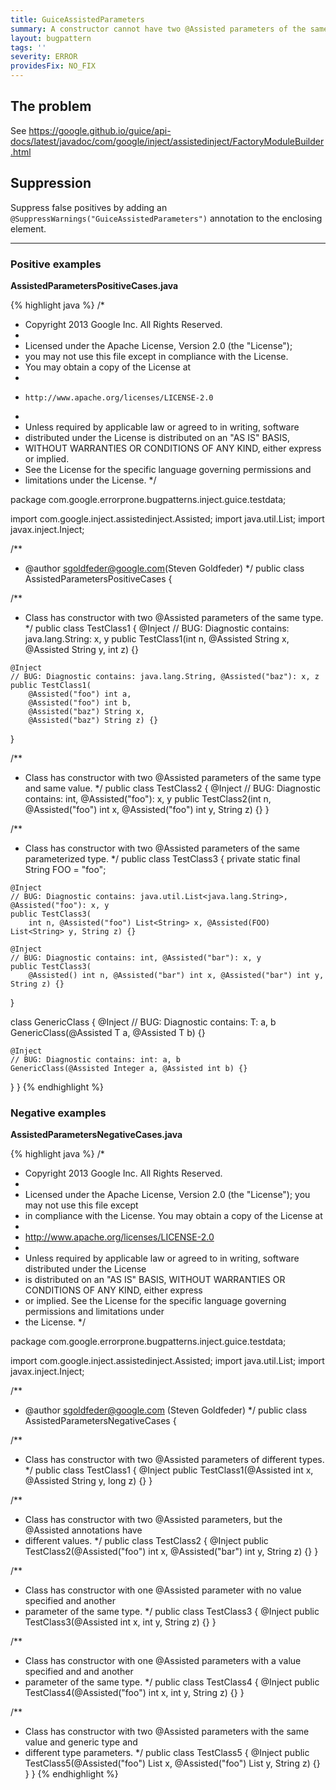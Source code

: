 ```yaml
---
title: GuiceAssistedParameters
summary: A constructor cannot have two @Assisted parameters of the same type unless they are disambiguated with named @Assisted annotations.
layout: bugpattern
tags: ''
severity: ERROR
providesFix: NO_FIX
---
```


<!--
*** AUTO-GENERATED, DO NOT MODIFY ***
To make changes, edit the @BugPattern annotation or the explanation in docs/bugpattern.
-->

## The problem
See https://google.github.io/guice/api-docs/latest/javadoc/com/google/inject/assistedinject/FactoryModuleBuilder.html

## Suppression
Suppress false positives by adding an `@SuppressWarnings("GuiceAssistedParameters")` annotation to the enclosing element.

----------

### Positive examples
__AssistedParametersPositiveCases.java__

{% highlight java %}
/*
 * Copyright 2013 Google Inc. All Rights Reserved.
 *
 * Licensed under the Apache License, Version 2.0 (the "License");
 * you may not use this file except in compliance with the License.
 * You may obtain a copy of the License at
 *
 *     http://www.apache.org/licenses/LICENSE-2.0
 *
 * Unless required by applicable law or agreed to in writing, software
 * distributed under the License is distributed on an "AS IS" BASIS,
 * WITHOUT WARRANTIES OR CONDITIONS OF ANY KIND, either express or implied.
 * See the License for the specific language governing permissions and
 * limitations under the License.
 */

package com.google.errorprone.bugpatterns.inject.guice.testdata;

import com.google.inject.assistedinject.Assisted;
import java.util.List;
import javax.inject.Inject;

/**
 * @author sgoldfeder@google.com(Steven Goldfeder)
 */
public class AssistedParametersPositiveCases {

  /**
   * Class has constructor with two @Assisted parameters of the same type.
   */
  public class TestClass1 {
    @Inject
    // BUG: Diagnostic contains: java.lang.String: x, y
    public TestClass1(int n, @Assisted String x, @Assisted String y, int z) {}

    @Inject
    // BUG: Diagnostic contains: java.lang.String, @Assisted("baz"): x, z
    public TestClass1(
        @Assisted("foo") int a,
        @Assisted("foo") int b,
        @Assisted("baz") String x,
        @Assisted("baz") String z) {}
  }

  /**
   * Class has constructor with two @Assisted parameters of the same type and same value.
   */
  public class TestClass2 {
    @Inject
    // BUG: Diagnostic contains: int, @Assisted("foo"): x, y
    public TestClass2(int n, @Assisted("foo") int x, @Assisted("foo") int y, String z) {}
  }

  /**
   * Class has constructor with two @Assisted parameters of the same parameterized type.
   */
  public class TestClass3 {
    private static final String FOO = "foo";

    @Inject
    // BUG: Diagnostic contains: java.util.List<java.lang.String>, @Assisted("foo"): x, y
    public TestClass3(
        int n, @Assisted("foo") List<String> x, @Assisted(FOO) List<String> y, String z) {}

    @Inject
    // BUG: Diagnostic contains: int, @Assisted("bar"): x, y
    public TestClass3(
        @Assisted() int n, @Assisted("bar") int x, @Assisted("bar") int y, String z) {}
  }

  class GenericClass<T> {
    @Inject
    // BUG: Diagnostic contains: T: a, b
    GenericClass(@Assisted T a, @Assisted T b) {}

    @Inject
    // BUG: Diagnostic contains: int: a, b
    GenericClass(@Assisted Integer a, @Assisted int b) {}
  }
}
{% endhighlight %}

### Negative examples
__AssistedParametersNegativeCases.java__

{% highlight java %}
/*
 * Copyright 2013 Google Inc. All Rights Reserved.
 *
 * Licensed under the Apache License, Version 2.0 (the "License"); you may not use this file except
 * in compliance with the License. You may obtain a copy of the License at
 *
 * http://www.apache.org/licenses/LICENSE-2.0
 *
 * Unless required by applicable law or agreed to in writing, software distributed under the License
 * is distributed on an "AS IS" BASIS, WITHOUT WARRANTIES OR CONDITIONS OF ANY KIND, either express
 * or implied. See the License for the specific language governing permissions and limitations under
 * the License.
 */

package com.google.errorprone.bugpatterns.inject.guice.testdata;

import com.google.inject.assistedinject.Assisted;
import java.util.List;
import javax.inject.Inject;

/**
 * @author sgoldfeder@google.com (Steven Goldfeder)
 */
public class AssistedParametersNegativeCases {

  /**
   * Class has constructor with two @Assisted parameters of different types.
   */
  public class TestClass1 {
    @Inject
    public TestClass1(@Assisted int x, @Assisted String y, long z) {}
  }

  /**
   * Class has constructor with two @Assisted parameters, but the @Assisted annotations have
   * different values.
   */
  public class TestClass2 {
    @Inject
    public TestClass2(@Assisted("foo") int x, @Assisted("bar") int y, String z) {}
  }

  /**
   * Class has constructor with one @Assisted parameter with no value specified and another
   * parameter of the same type.
   */
  public class TestClass3 {
    @Inject
    public TestClass3(@Assisted int x, int y, String z) {}
  }

  /**
   * Class has constructor with one @Assisted parameters with a value specified and and another
   * parameter of the same type.
   */
  public class TestClass4 {
    @Inject
    public TestClass4(@Assisted("foo") int x, int y, String z) {}
  }

  /**
   * Class has constructor with two @Assisted parameters with the same value and generic type and
   * different type parameters.
   */
  public class TestClass5 {
    @Inject
    public TestClass5(@Assisted("foo") List<String> x, @Assisted("foo") List<Integer> y, String z) {}
  }
}
{% endhighlight %}

